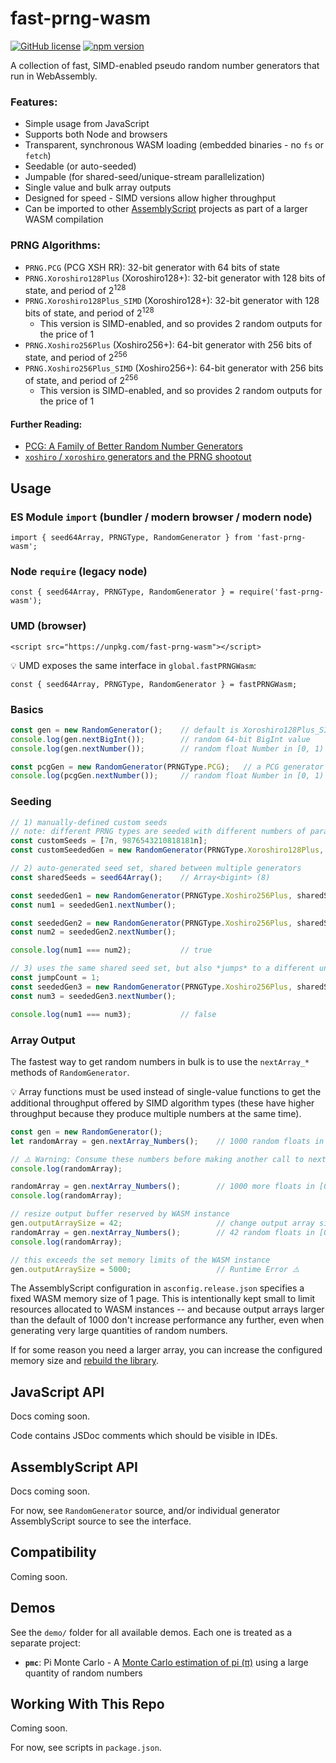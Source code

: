 # fast-prng-wasm
[![GitHub license](https://img.shields.io/badge/license-MIT-blue.svg)](https://github.com/themattspiral/fast-prng-wasm/blob/main/LICENSE.md) [![npm version](https://img.shields.io/npm/v/fast-prng-wasm.svg?style=flat)](https://www.npmjs.com/package/fast-prng-wasm)

A collection of fast, SIMD-enabled pseudo random number generators that run in WebAssembly.

### Features:
- Simple usage from JavaScript
- Supports both Node and browsers
- Transparent, synchronous WASM loading (embedded binaries - no `fs` or `fetch`)
- Seedable (or auto-seeded)
- Jumpable (for shared-seed/unique-stream parallelization)
- Single value and bulk array outputs
- Designed for speed - SIMD versions allow higher throughput
- Can be imported to other [AssemblyScript](https://www.assemblyscript.org/) projects as part of a larger WASM compilation

### PRNG Algorithms:
- `PRNG.PCG` (PCG XSH RR): 32-bit generator with 64 bits of state
- `PRNG.Xoroshiro128Plus` (Xoroshiro128+): 32-bit generator with 128 bits of state, and period of 2<sup>128</sup>
- `PRNG.Xoroshiro128Plus_SIMD` (Xoroshiro128+): 32-bit generator with 128 bits of state, and period of 2<sup>128</sup>
  - This version is SIMD-enabled, and so provides 2 random outputs for the price of 1
- `PRNG.Xoshiro256Plus` (Xoshiro256+): 64-bit generator with 256 bits of state, and period of 2<sup>256</sup>
- `PRNG.Xoshiro256Plus_SIMD` (Xoshiro256+): 64-bit generator with 256 bits of state, and period of 2<sup>256</sup>
  - This version is SIMD-enabled, and so provides 2 random outputs for the price of 1

#### Further Reading:
- [PCG: A Family of Better Random Number Generators](https://www.pcg-random.org)
- [`xoshiro` / `xoroshiro` generators and the PRNG shootout](https://prng.di.unimi.it/)

## Usage

### ES Module `import` (bundler / modern browser / modern node)
 `import { seed64Array, PRNGType, RandomGenerator } from 'fast-prng-wasm';`

### Node `require` (legacy node)
`const { seed64Array, PRNGType, RandomGenerator } = require('fast-prng-wasm');`

### UMD (browser)
`<script src="https://unpkg.com/fast-prng-wasm"></script>`

💡 UMD exposes the same interface in `global.fastPRNGWasm`:

`const { seed64Array, PRNGType, RandomGenerator } = fastPRNGWasm;`

### Basics
``` js
const gen = new RandomGenerator();    // default is Xoroshiro128Plus_SIMD
console.log(gen.nextBigInt());        // random 64-bit BigInt value
console.log(gen.nextNumber());        // random float Number in [0, 1)

const pcgGen = new RandomGenerator(PRNGType.PCG);   // a PCG generator
console.log(pcgGen.nextNumber());     // random float Number in [0, 1)
```

### Seeding
``` js
// 1) manually-defined custom seeds
// note: different PRNG types are seeded with different numbers of parameters
const customSeeds = [7n, 9876543210818181n];
const customSeededGen = new RandomGenerator(PRNGType.Xoroshiro128Plus, customSeeds);

// 2) auto-generated seed set, shared between multiple generators
const sharedSeeds = seed64Array();    // Array<bigint> (8)

const seededGen1 = new RandomGenerator(PRNGType.Xoshiro256Plus, sharedSeeds);
const num1 = seededGen1.nextNumber();

const seededGen2 = new RandomGenerator(PRNGType.Xoshiro256Plus, sharedSeeds);
const num2 = seededGen2.nextNumber();

console.log(num1 === num2);           // true

// 3) uses the same shared seed set, but also *jumps* to a different unique stream
const jumpCount = 1;
const seededGen3 = new RandomGenerator(PRNGType.Xoshiro256Plus, sharedSeeds, jumpCount);
const num3 = seededGen3.nextNumber();

console.log(num1 === num3);           // false
```

### Array Output

The fastest way to get random numbers in bulk is to use the `nextArray_*` methods of `RandomGenerator`.

💡 Array functions must be used instead of single-value functions to get the additional throughput offered by SIMD algorithm types (these have higher throughput because they produce multiple numbers at the same time).

``` js
const gen = new RandomGenerator();
let randomArray = gen.nextArray_Numbers();    // 1000 random floats in [0, 1)

// ⚠️ Warning: Consume these numbers before making another call to nextArray_*
console.log(randomArray);

randomArray = gen.nextArray_Numbers();        // 1000 more floats in [0, 1)
console.log(randomArray);

// resize output buffer reserved by WASM instance
gen.outputArraySize = 42;                     // change output array size
randomArray = gen.nextArray_Numbers();        // 42 random floats in [0, 1)
console.log(randomArray);

// this exceeds the set memory limits of the WASM instance
gen.outputArraySize = 5000;                   // Runtime Error ⚠️
```

The AssemblyScript configuration in `asconfig.release.json` specifies a fixed WASM memory size of 1 page. This is intentionally kept small to limit resources allocated to WASM instances -- and because output arrays larger than the default of 1000 don't increase performance any further, even when generating very large quantities of random numbers.

If for some reason you need a larger array, you can increase the configured memory size and [rebuild the library](#working-with-this-repo).


## JavaScript API
Docs coming soon.

Code contains JSDoc comments which should be visible in IDEs.


## AssemblyScript API
Docs coming soon.

For now, see `RandomGenerator` source, and/or individual generator AssemblyScript source to see the interface.


## Compatibility
Coming soon.


## Demos
See the `demo/` folder for all available demos. Each one is treated as a separate project:
- **`pmc`**: Pi Monte Carlo - A [Monte Carlo estimation of pi (π)](https://www.geeksforgeeks.org/estimating-value-pi-using-monte-carlo/) using a large quantity of random numbers


## Working With This Repo
Coming soon.

For now, see scripts in `package.json`.
